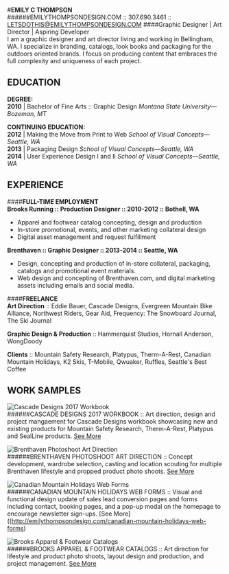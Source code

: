 #**EMILY C THOMPSON**   
######EMILYTHOMPSONDESIGN.COM :: 307.690.3461 :: LETSDOTHIS@EMILYTHOMPSONDESIGN.COM
####Graphic Designer | Art Director | Aspiring Developer  
I am a graphic designer and art director living and working in Bellingham, WA. I specialize in branding, catalogs, look books and packaging for the outdoors oriented brands. I focus on producing content that embraces the full complexity and uniqueness of each project. 

**EDUCATION** 
-------------
**DEGREE:**  
**2010** | Bachelor of Fine Arts :: Graphic Design
_Montana State University—Bozeman, MT_

**CONTINUING EDUCATION:**  
**2012** | Making the Move from Print to Web
_School of Visual Concepts—Seattle, WA_  
**2013** | Packaging Design
_School of Visual Concepts—Seattle, WA_  
**2014** | User Experience Design I and II
_School of Visual Concepts—Seattle, WA_

**EXPERIENCE**
--------------

####**FULL-TIME EMPLOYMENT**  
**Brooks Running :: Production Designer :: 2010-2012 :: Bothell, WA**
* Apparel and footwear catalog concepting, design and production  
* In-store promotional, events, and other marketing collateral design  
* Digital asset management and request fulfillment   

**Brenthaven :: Graphic Designer :: 2013-2014 :: Seattle, WA**
* Design, concepting and production of in-store collateral, packaging, catalogs and promotional event materials. 
* Web design and concepting of Brenthaven.com, and digital marketing assets including emails and social media.


####**FREELANCE**  
**Art Direction** :: Eddie Bauer, Cascade Designs, Evergreen Mountain Bike Alliance, Northwest Riders, Gear Aid, Frequency: The Snowboard Journal, The Ski Journal  

**Graphic Design & Production** :: Hammerquist Studios, Hornall Anderson, WongDoody  

**Clients** :: Mountain Safety Research, Platypus, Therm-A-Rest, Canadian Mountain Holidays, K2 Skis, T-Mobile, Qwuaker, Ruffles, Seattle's Best Coffee

**WORK SAMPLES**
----------------
![Cascade Designs 2017 Workbook](https://mir-s3-cdn-cf.behance.net/project_modules/max_1200/a818cc37453195.5754cf94cbc04.jpg)  
######CASCADE DESIGNS 2017 WORKBOOK :: Art direction, design and project mangaement for Cascade Designs workbook showcasing new and existing products for Mountain Safety Research, Therm-A-Rest, Platypus and SealLine products. [See More](http://emilythompsondesign.com/cascade-designs-2017-workbook)  

![Brenthaven Photoshoot Art Direction](https://mir-s3-cdn-cf.behance.net/project_modules/max_1200/c11f1f21138641.562fc2101cc87.jpg)  
######BRENTHAVEN PHOTOSHOOT ART DIRECTION :: Concept development, wardrobe selection, casting and location scouting for multiple Brenthaven lifestyle and propped product photo shoots. [See More](http://emilythompsondesign.com/brenthaven-photography-art-direction)

![Canadian Mountain Holidays Web Forms](https://mir-s3-cdn-cf.behance.net/project_modules/max_1200/e265b221138111.562fc1ebf2905.jpg)  
######CANADIAN MOUNTAIN HOLIDAYS WEB FORMS :: Visual and functional design update of sales lead conversion pages and forms including contact, booking pages, and a pop-up modal on the homepage to encourage newsletter sign-ups. [See More]((http://emilythompsondesign.com/canadian-mountain-holidays-web-forms)  

![Brooks Apparel & Footwear Catalogs](https://mir-s3-cdn-cf.behance.net/project_modules/max_1200/a2acb010035137.560de69fbe46f.jpg)  
######BROOKS APPAREL & FOOTWEAR CATALOGS :: Art direction for lifestyle and product photo shoots, layout design and production, and project management. [See More](http://emilythompsondesign.com/brooks-apparel-and-footwear-catalogs)
